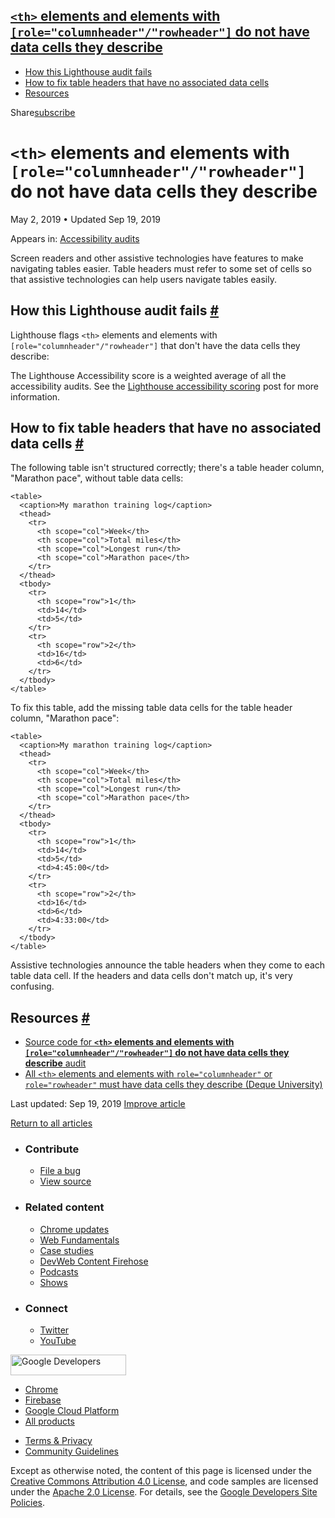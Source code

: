 





<a href="#lesscodegreaterandltthandgtlesscodegreater-elements-and-elements-with-lesscodegreaterroleandquotcolumnheaderandquotandquotrowheaderandquotlesscodegreater-do-not-have-data-cells-they-describe" class="w-toc__header--link"><code>&lt;th&gt;</code> elements and elements with <code>[role="columnheader"/"rowheader"]</code> do not have data cells they describe</a>
--------------------------------------------------------------------------------------------------------------------------------------------------------------------------------------------------------------------------------------------------------------------------------------------------------------------------------------------------------------------------------

-   [How this Lighthouse audit fails](#how-this-lighthouse-audit-fails)
-   [How to fix table headers that have no associated data cells](#how-to-fix-table-headers-that-have-no-associated-data-cells)
-   [Resources](#resources)

Share<a href="/newsletter/" class="gc-analytics-event w-actions__fab w-actions__fab--subscribe"><span>subscribe</span></a>

`<th>` elements and elements with `[role="columnheader"/"rowheader"]` do not have data cells they describe
==========================================================================================================

May 2, 2019 <span class="w-author__separator">•</span> Updated Sep 19, 2019

<span class="w-post-signpost__title">Appears in:</span> <a href="/lighthouse-accessibility" class="w-post-signpost__link">Accessibility audits</a>

Screen readers and other assistive technologies have features to make navigating tables easier. Table headers must refer to some set of cells so that assistive technologies can help users navigate tables easily.

How this Lighthouse audit fails <a href="#how-this-lighthouse-audit-fails" class="w-headline-link">#</a>
--------------------------------------------------------------------------------------------------------

Lighthouse flags `<th>` elements and elements with `[role="columnheader"/"rowheader"]` that don't have the data cells they describe:

The Lighthouse Accessibility score is a weighted average of all the accessibility audits. See the [Lighthouse accessibility scoring](/accessibility-scoring) post for more information.

How to fix table headers that have no associated data cells <a href="#how-to-fix-table-headers-that-have-no-associated-data-cells" class="w-headline-link">#</a>
----------------------------------------------------------------------------------------------------------------------------------------------------------------

The following table isn't structured correctly; there's a table header column, "Marathon pace", without table data cells:

    <table>
      <caption>My marathon training log</caption>
      <thead>
        <tr>
          <th scope="col">Week</th>
          <th scope="col">Total miles</th>
          <th scope="col">Longest run</th>
          <th scope="col">Marathon pace</th>
        </tr>
      </thead>
      <tbody>
        <tr>
          <th scope="row">1</th>
          <td>14</td>
          <td>5</td>
        </tr>
        <tr>
          <th scope="row">2</th>
          <td>16</td>
          <td>6</td>
        </tr>
      </tbody>
    </table>

To fix this table, add the missing table data cells for the table header column, "Marathon pace":

    <table>
      <caption>My marathon training log</caption>
      <thead>
        <tr>
          <th scope="col">Week</th>
          <th scope="col">Total miles</th>
          <th scope="col">Longest run</th>
          <th scope="col">Marathon pace</th>
        </tr>
      </thead>
      <tbody>
        <tr>
          <th scope="row">1</th>
          <td>14</td>
          <td>5</td>
          <td>4:45:00</td>
        </tr>
        <tr>
          <th scope="row">2</th>
          <td>16</td>
          <td>6</td>
          <td>4:33:00</td>
        </tr>
      </tbody>
    </table>

Assistive technologies announce the table headers when they come to each table data cell. If the headers and data cells don't match up, it's very confusing.

Resources <a href="#resources" class="w-headline-link">#</a>
------------------------------------------------------------

-   [Source code for **`<th>` elements and elements with `[role="columnheader"/"rowheader"]` do not have data cells they describe** audit](https://github.com/GoogleChrome/lighthouse/blob/master/lighthouse-core/audits/accessibility/th-has-data-cells.js)
-   [All `<th>` elements and elements with `role="columnheader"` or `role="rowheader"` must have data cells they describe (Deque University)](https://dequeuniversity.com/rules/axe/3.3/th-has-data-cells)

<span class="w-mr--sm">Last updated: Sep 19, 2019 </span>[Improve article](https://github.com/GoogleChrome/web.dev/blob/master/src/site/content/en/lighthouse-accessibility/th-has-data-cells/index.md)

<a href="/lighthouse-accessibility" class="gc-analytics-event w-article-navigation__link w-article-navigation__link--back w-article-navigation__link--single">Return to all articles</a>

-   ### Contribute

    -   <a href="https://github.com/GoogleChrome/web.dev/issues/new?assignees=&amp;labels=bug&amp;template=bug_report.md&amp;title=" class="w-footer__linkbox-link">File a bug</a>
    -   <a href="https://github.com/googlechrome/web.dev" class="w-footer__linkbox-link">View source</a>

-   ### Related content

    -   <a href="https://blog.chromium.org/" class="w-footer__linkbox-link">Chrome updates</a>
    -   <a href="https://developers.google.com/web/" class="w-footer__linkbox-link">Web Fundamentals</a>
    -   <a href="https://developers.google.com/web/showcase/" class="w-footer__linkbox-link">Case studies</a>
    -   <a href="https://devwebfeed.appspot.com/" class="w-footer__linkbox-link">DevWeb Content Firehose</a>
    -   <a href="/podcasts/" class="w-footer__linkbox-link">Podcasts</a>
    -   <a href="/shows/" class="w-footer__linkbox-link">Shows</a>

-   ### Connect

    -   <a href="https://www.twitter.com/ChromiumDev" class="w-footer__linkbox-link">Twitter</a>
    -   <a href="https://www.youtube.com/user/ChromeDevelopers" class="w-footer__linkbox-link">YouTube</a>

<a href="https://developers.google.com/" class="w-footer__utility-logo-link"><img src="/images/lockup-color.png" alt="Google Developers" class="w-footer__utility-logo" width="185" height="33" /></a>

-   <a href="https://developer.chrome.com/" class="w-footer__utility-link">Chrome</a>
-   <a href="https://firebase.google.com/" class="w-footer__utility-link">Firebase</a>
-   <a href="https://cloud.google.com/" class="w-footer__utility-link">Google Cloud Platform</a>
-   <a href="https://developers.google.com/products" class="w-footer__utility-link">All products</a>

<!-- -->

-   <a href="https://policies.google.com/" class="w-footer__utility-link">Terms &amp; Privacy</a>
-   <a href="/community-guidelines/" class="w-footer__utility-link">Community Guidelines</a>

Except as otherwise noted, the content of this page is licensed under the [Creative Commons Attribution 4.0 License](https://creativecommons.org/licenses/by/4.0/), and code samples are licensed under the [Apache 2.0 License](https://www.apache.org/licenses/LICENSE-2.0). For details, see the [Google Developers Site Policies](https://developers.google.com/terms/site-policies).
